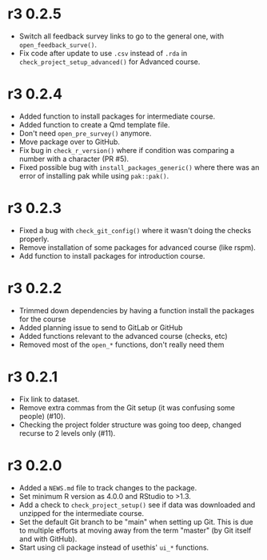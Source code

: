 # r3 0.2.5

-   Switch all feedback survey links to go to the general one, with
    `open_feedback_surve()`.
-   Fix code after update to use `.csv` instead of `.rda` in
    `check_project_setup_advanced()` for Advanced course.

# r3 0.2.4

-   Added function to install packages for intermediate course.
-   Added function to create a Qmd template file.
-   Don't need `open_pre_survey()` anymore.
-   Move package over to GitHub.
-   Fix bug in `check_r_version()` where if condition was comparing a
    number with a character (PR #5).
-   Fixed possible bug with `install_packages_generic()` where there was
    an error of installing pak while using `pak::pak()`.

# r3 0.2.3

-   Fixed a bug with `check_git_config()` where it wasn't doing the
    checks properly.
-   Remove installation of some packages for advanced course (like
    rspm).
-   Add function to install packages for introduction course.

# r3 0.2.2

-   Trimmed down dependencies by having a function install the packages
    for the course
-   Added planning issue to send to GitLab or GitHub
-   Added functions relevant to the advanced course (checks, etc)
-   Removed most of the `open_*` functions, don't really need them

# r3 0.2.1

-   Fix link to dataset.
-   Remove extra commas from the Git setup (it was confusing some
    people) (#10).
-   Checking the project folder structure was going too deep, changed
    recurse to 2 levels only (#11).

# r3 0.2.0

-   Added a `NEWS.md` file to track changes to the package.
-   Set minimum R version as 4.0.0 and RStudio to \>1.3.
-   Add a check to `check_project_setup()` see if data was downloaded
    and unzipped for the intermediate course.
-   Set the default Git branch to be "main" when setting up Git. This is
    due to multiple efforts at moving away from the term "master" (by
    Git itself and with GitHub).
-   Start using cli package instead of usethis' `ui_*` functions.
